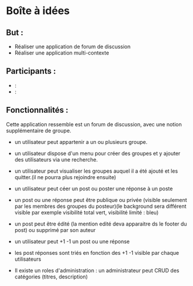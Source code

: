 # Boîte à idées

## But :

* Réaliser une application de forum de discussion
* Réaliser une application multi-contexte


## Participants :
* :
* :


## Fonctionnalités :

Cette application ressemble est un forum de discussion, avec une notion supplémentaire de groupe.

* un utilisateur peut appartenir a un ou plusieurs groupe.
* un utilisateur dispose d'un menu pour créer des groupes et y ajouter des utilisateurs via une recherche.
* un utilisateur peut visualiser les groupes auquel il a été ajouté et les quitter.(il ne pourra plus rejoindre ensuite)

* un utilisateur peut céer un post ou poster une réponse à un poste
* un post ou une réponse peut être publique ou privée (visible seulement par les membres des groupes du posteur)(le background sera différent visible par exemple visibilité total vert, visibilité limité : bleu)
* un post peut être édité (la mention edité deva apparaitre ds le footer du post) ou supprimé par son auteur
* un utilisateur peut +1 -1 un post ou une réponse
* les post réponses sont triés en fonction des +1 -1 visible par chaque utilisateurs

* Il existe un roles d'administration : un administrateur peut CRUD des catégories (titres, description)
